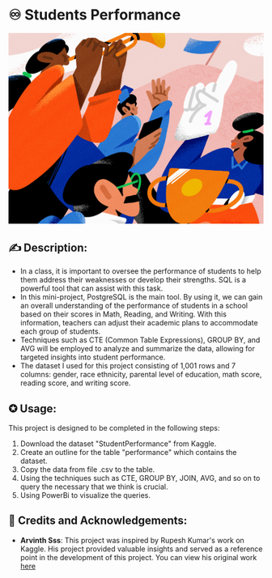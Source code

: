 # ♾️ **Students Performance**

![cover](images/cover_1.png)


## ✍ Description:
- In a class, it is important to oversee the performance of students to help them address their weaknesses or develop their strengths. SQL is a powerful tool that can assist with this task.
- In this mini-project, PostgreSQL is the main tool. By using it, we can gain an overall understanding of the performance of students in a school based on their scores in Math, Reading, and Writing. With this information, teachers can adjust their academic plans to accommodate each group of students.
- Techniques such as CTE (Common Table Expressions), GROUP BY, and AVG will be employed to analyze and summarize the data, allowing for targeted insights into student performance.
- The dataset I used for this project consisting of 1,001 rows and 7 columns: gender, race ethnicity, parental level of education, math score, reading score, and writing score.

  
## ✪ Usage:
This project is designed to be completed in the following steps:
1. Download the dataset "StudentPerformance" from Kaggle.
2. Create an outline for the table "performance" which contains the dataset.
3. Copy the data from file .csv to the table.
4. Using the techniques such as CTE, GROUP BY, JOIN, AVG, and so on to query the necessary that we think is crucial.
5. Using PowerBi to visualize the queries.
   
## 🔖 Credits and Acknowledgements:
- **Arvinth Sss**: This project was inspired by Rupesh Kumar's work on Kaggle. His project provided valuable insights and served as a reference point in the development of this project. You can view his original work [here](https://www.kaggle.com/code/arvinthsss/student-performance-eda-using-sql)

   
